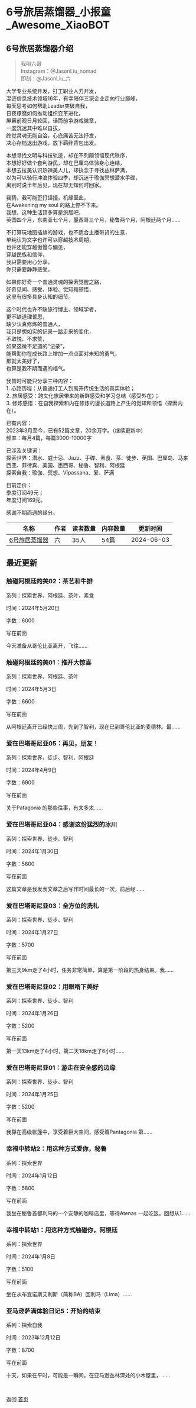 # 6号旅居蒸馏器_小报童_Awesome_XiaoBOT

## 6号旅居蒸馏器介绍
> 我叫六哥    
Instagram：@JasonLiu_nomad    
即刻：@JasonLiu_六    
    
大学专业系统开发，打工职业人力开发，    
混迹信息技术领域16年，有幸陪伴三家企业走向行业巅峰，    
每天思考如何帮助Leader突破自我，    
日夜琢磨如何推动组织变革进化，    
屏幕前观日月轮回，话筒前争游戏徽章，    
一度沉迷其中难以自拔，    
终觉灵魂无能自洽，心底痛苦无法抒发，    
决心存档退出游戏，放下羁绊背包出发。    
    
本想寻找文明与科技轨迹，却在不列颠领悟现代秩序，    
本想好好做个套利游民，却在巴厘岛体验身心连结，    
本想去拉美认识热辣美人儿，却执念于寻找丛林萨满，    
以为可以骑行冲浪体验四季，却沉迷于瑜伽冥想潜水手碟，    
离别时说半年后见，现在却无知何时回家。    
    
我猜，我可能歪打误撞，机缘至此，    
在Awakening my soul 的路上停不下来。    
我想，这种生活顶多算是旅居吧，    
英国四个月，东南亚七个月，墨西哥三个月，秘鲁两个月，阿根廷两个月……    
    
不打算玩地图插旗的游戏，也不适合主播带货的生意，    
单纯认为文字也许可以穿越技术周期，    
也许还能穿越傲慢与偏见，    
穿越民族和信仰，    
我只需要用心分享，    
你只需要静静感受。    
    
如果你好奇一个普通灵魂的探索觉醒之路，    
好奇见闻、感受、体验、觉知和顿悟，    
这里有很多具身认知的细节。    
    
这个时代也许不缺旅行博主、领域学者，    
更不缺道理哲思，    
缺少认真修炼的普通人，    
我只是想如实的记录一路走来的变化，    
不取悦、不求赞，    
如果这微不足道的“记录”，    
能帮助你在成长路上增加一点点面对未知的勇气，    
那就太美好了，    
也算是我不期而遇的福气。    
    
    
我暂时可能只分享三种内容：    
1\. 心路历程：从普通打工人到离开传统生活的真实体验；    
2\. 旅居感受：跨文化旅居带来的新鲜感受和学习总结（感受外在）；    
3\. 修炼感悟：在自我探索和内在修炼的漫长道路上产生的觉知和领悟（探索内在）。    
    
已有内容：    
2023年3月至今，已有52篇文章，20余万字。（继续更新中）    
频率：每月4篇，每篇3000-10000字    
    
已涉及关键词：    
探索世界：潜水、威士忌、Jazz、手碟、素食、茶、徒步、英国、巴厘岛、马来西亚、菲律宾、美国、墨西哥、秘鲁、智利、阿根廷    
探索自我：瑜伽、冥想、Vipassana、爱、萨满    
    
目前定价：    
季度订阅49元；    
年度订阅169元。    
    
感谢不期而遇的缘分。  
  


|名称|作者|读者数量|内容数量|更新时间|
|---|---|---|---|---|
|[6号旅居蒸馏器](https://xiaobot.net/p/ThinkDifferent?refer=0b133df9-27dc-423b-8101-639049001c13)|六|35人|54篇|2024-06-03|

## 最近更新
### 触碰阿根廷的美02：茶艺和牛排

系列：探索世界、阿根廷、茶叶、素食

时间：2024年5月20日

字数：6000

写在前面

今天准备从哥伦比亚离开，飞往......

### 触碰阿根廷的美01：推开大惊喜

系列：探索世界、阿根廷、茶叶

时间：2024年5月3日

字数：6600

写在前面

从阿根廷离开已经快三周，先到了智利，现在已到哥伦比亚的麦德林。最......

### 爱在巴塔哥尼亚05：再见，朋友！

系列：探索世界、徒步、智利、阿根廷

时间：2024年4月9日

字数：6900

写在前面

关于Patagonia 的那些往事，有太多太......

### 爱在巴塔哥尼亚04：感谢这份猛烈的冰川

系列：探索世界、徒步、智利

时间：2024年1月30日

字数：5800

写在前面

这篇文章是我发表文章之后写作时间最长的一次，前后经......

### 爱在巴塔哥尼亚03：全方位的洗礼

系列：探索世界、徒步、智利

时间：2024年1月27日

字数：5700

写在前面

第三天9km走了4小时，任务非常简单，算是第一阶段的热身结束。我......

### 爱在巴塔哥尼亚02：用眼啃下美好

系列：探索世界、徒步、智利

时间：2024年1月26日

字数：5200

写在前面

第一天13km走了4小时，第二天18km走了6小时......

### 爱在巴塔哥尼亚01：游走在安全感的边缘

系列：探索世界、徒步、智利

时间：2024年1月25日

字数：5200

写在前面

我靠在高级帐篷中，享受着巨大空间，感受着Pantagonia 第......

### 幸福中转站2：用这种方式爱你，秘鲁

系列：探索世界

时间：2024年1月12日

字数：5800

写在前面

我坐在秘鲁首都利马的一个安静的咖啡店里，等待Atenas 一起吃饭。回想从1......

### 幸福中转站1：用这种方式触碰你，阿根廷

系列：探索世界

时间：2024年1月8日

字数：5100

写在前面

坐在从布宜诺斯艾利斯（简称BA）回利马（Lima）......

### 亚马逊萨满体验日记5：开始的结束

系列：探索自我

时间：2023年12月12日

字数：8700

写在前面

十天，如果在平时，可能是一瞬间。在亚马逊丛林深处的小木屋里，......


<a href="https://github.com/Reno9527/awesome-xiaobot" style="color: white; text-decoration: none;">awesome-xiaobot</a>

返回 [首页](../README.md)
